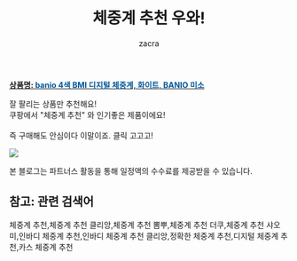 ﻿---
layout: post
title:  "체중계 추천 우와!"
author: zacra
categories: [ 아이템 ]
tags: [체중계 추천,체중계 추천 클리앙,체중계 추천 뽐뿌,체중계 추천 더쿠,체중계 추천 샤오미,인바디 체중계 추천,인바디 체중계 추천 클리앙,정확한 체중계 추천,디지털 체중계 추천,카스 체중계 추천]
image: https://static.coupangcdn.com/image/retail/images/2019/06/10/15/5/1f5278a1-a66e-4822-bf94-b76140076524.jpg 
description: "쿠팡에서 체중계 추천 관련 상품으로 가장 잘팔리는 제품 중 하나라는 사실!!."
rating: 4.5
---

<a href="https://link.coupang.com/re/AFFSDP?lptag=AF8407795&pageKey=159550292&itemId=458138589&vendorItemId=4899489545&traceid=V0-153-2ce9edf29e40d1e3"><b>상품명: <font color='#01579B'>banio 4색 BMI 디지털 체중계, 화이트, BANIO 미소</font></b></a>

잘 팔리는 상품만 추천해요!<br/>
쿠팡에서 "체중계 추천" 와 인기좋은 제품이에요!<br/><br/>
즉 구매해도 안심이다 이말이죠. 클릭 고고고! <br/>



<a href="https://link.coupang.com/re/AFFSDP?lptag=AF8407795&pageKey=159550292&itemId=458138589&vendorItemId=4899489545&traceid=V0-153-2ce9edf29e40d1e3"><img src="https://thumbnail10.coupangcdn.com/thumbnails/remote/q89/image/retail/images/2019/06/10/16/1/8d06704a-2ccc-4ef9-8b04-f0c0f610d539.jpg"></a> 

본 블로그는 파트너스 활동을 통해 일정액의 수수료를 제공받을 수 있습니다.

## 참고: 관련 검색어    
체중계 추천,체중계 추천 클리앙,체중계 추천 뽐뿌,체중계 추천 더쿠,체중계 추천 샤오미,인바디 체중계 추천,인바디 체중계 추천 클리앙,정확한 체중계 추천,디지털 체중계 추천,카스 체중계 추천
